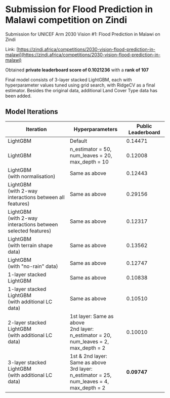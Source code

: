 # Submission for Flood Prediction in Malawi competition on Zindi

Submission for UNICEF Arm 2030 Vision #1: Flood Prediction in Malawi on Zindi

Link: [https://zindi.africa/competitions/2030-vision-flood-prediction-in-malawi](https://zindi.africa/competitions/2030-vision-flood-prediction-in-malawi)

Obtained **private leaderboard score of 0.1021236** with a **rank of 107**

Final model consists of 3-layer stacked LightGBM, each with hyperparameter values tuned using grid search, with RidgeCV as a final estimator. Besides the original data, additional Land Cover Type data has been added.

## Model Iterations

| Iteration                                                       | Hyperparameters                                                                                | Public Leaderboard |
|-----------------------------------------------------------------|------------------------------------------------------------------------------------------------|--------------------|
| LightGBM                                                        | Default                                                                                        | 0\.14471           |
| LightGBM                                                        | n\_estimator = 50, <br> num\_leaves = 20, <br> max\_depth = 10                                           | 0\.12008           |
| LightGBM <br> \(with normalisation\)                                 | Same as above                                                                                  | 0\.12443           |
| LightGBM <br> \(with 2\-way interactions between all features\)      | Same as above                                                                                  | 0\.29156           |
| LightGBM <br> \(with 2\-way interactions between selected features\) | Same as above                                                                                  | 0\.12317           |
| LightGBM <br> \(with terrain shape data\)                            | Same as above                                                                                  | 0\.13562           |
| LightGBM <br> \(with "no\-rain" data\)                               | Same as above                                                                                  | 0\.12747           |
| 1\-layer stacked LightGBM                                       | Same as above                                                                                  | 0\.10838           |
| 1\-layer stacked LightGBM <br> \(with additional LC data\)           | Same as above                                                                                  | 0\.10510           |
| 2\-layer stacked LightGBM <br> \(with additional LC data\)           | 1st layer: Same as above <br> 2nd layer: <br> n\_estimator = 20, <br> num\_leaves = 2, <br> max\_depth = 2       | 0\.10010           |
| 3\-layer stacked LightGBM <br> \(with additional LC data\)           | 1st & 2nd layer: Same as above <br> 3rd layer: <br> n\_estimator = 25, <br> num\_leaves = 4, <br> max\_depth = 2 | **0\.09747**           |
